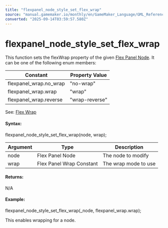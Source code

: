 ```yaml
---
title: "flexpanel_node_style_set_flex_wrap"
source: "manual.gamemaker.io/monthly/en/GameMaker_Language/GML_Reference/Flex_Panels/Function_Reference/Styling_Functions/flexpanel_node_style_set_flex_wrap.htm"
converted: "2025-09-14T03:59:57.580Z"
---
```


# flexpanel\_node\_style\_set\_flex\_wrap

This function sets the flexWrap property of the given [Flex Panel Node](../flexpanel_create_node.md). It can be one of the following enum members:

| Constant | Property Value |
| --- | --- |
| flexpanel_wrap.no_wrap | "no-wrap" |
| flexpanel_wrap.wrap | "wrap" |
| flexpanel_wrap.reverse | "wrap-reverse" |

See: [Flex Wrap](../../Flex_Panels_Styling.htm#h6)

#### Syntax:

flexpanel\_node\_style\_set\_flex\_wrap(node, wrap);

| Argument | Type | Description |
| --- | --- | --- |
| node | Flex Panel Node | The node to modify |
| wrap | Flex Panel Wrap Constant | The wrap mode to use |

#### Returns:

N/A

#### Example:

flexpanel\_node\_style\_set\_flex\_wrap(\_node, flexpanel\_wrap.wrap);

This enables wrapping for a node.
